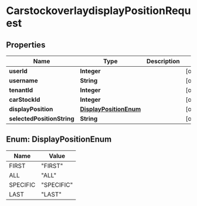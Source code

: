 

# CarstockoverlaydisplayPositionRequest


## Properties

| Name | Type | Description | Notes |
|------------ | ------------- | ------------- | -------------|
|**userId** | **Integer** |  |  [optional] |
|**username** | **String** |  |  [optional] |
|**tenantId** | **Integer** |  |  [optional] |
|**carStockId** | **Integer** |  |  [optional] |
|**displayPosition** | [**DisplayPositionEnum**](#DisplayPositionEnum) |  |  [optional] |
|**selectedPositionString** | **String** |  |  [optional] |



## Enum: DisplayPositionEnum

| Name | Value |
|---- | -----|
| FIRST | &quot;FIRST&quot; |
| ALL | &quot;ALL&quot; |
| SPECIFIC | &quot;SPECIFIC&quot; |
| LAST | &quot;LAST&quot; |



